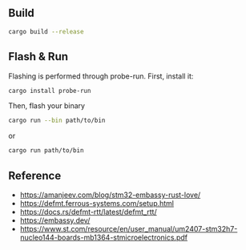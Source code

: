 ## Build
```bash
cargo build --release
```
## Flash & Run
Flashing is performed through probe-run.
First, install it:
```bash
cargo install probe-run
```

Then, flash your binary
```bash
cargo run --bin path/to/bin
```
or 

```bash
cargo run path/to/bin
```

## Reference
- https://amanjeev.com/blog/stm32-embassy-rust-love/
- https://defmt.ferrous-systems.com/setup.html
- https://docs.rs/defmt-rtt/latest/defmt_rtt/
- https://embassy.dev/
- https://www.st.com/resource/en/user_manual/um2407-stm32h7-nucleo144-boards-mb1364-stmicroelectronics.pdf